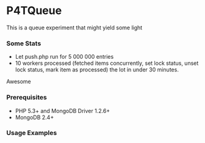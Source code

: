 P4TQueue
========
This is a queue experiment that might yield some light

### Some Stats ###

  * Let push.php run for 5 000 000 entries
  * 10 workers processed (fetched items concurrently, set lock status, unset lock status, mark item as processed) the lot in under 30 minutes.

Awesome

### Prerequisites ###

  * PHP 5.3+ and MongoDB Driver 1.2.6+
  * MongoDB 2.4+
  
### Usage Examples ###